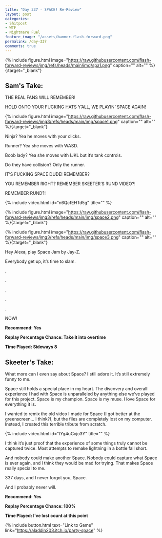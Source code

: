 ```yaml
---
title: "Day 337 - SPACE! Re-Review"
layout: post
categories:
- Shitpost
- WTF
- Nightmare Fuel
feature_image: "/assets/banner-flash-forward.png"
permalink: /day-337
comments: true
---
```


{% include figure.html image="https://raw.githubusercontent.com/flash-forward-reviews/img/refs/heads/main/img/spa1.png" caption="" alt="" %}{:target="_blank"}
 
## Sam's Take:

THE REAL FANS WILL REMEMBER!

HOLD ONTO YOUR FUCKING HATS Y’ALL, WE PLAYIN’ SPACE AGAIN!

{% include figure.html image="https://raw.githubusercontent.com/flash-forward-reviews/img3/refs/heads/main/img/space1.png" caption="" alt="" %}{:target="_blank"}

Ninja? Yea he moves with your clicks.

Runner? Yea she moves with WASD.

Boob lady? Yea she moves with IJKL but it’s tank controls.

Do they have collision? Only the runner.

IT’S FUCKING SPACE DUDE! REMEMBER?

YOU REMEMBER RIGHT? REMEMBER SKEETER’S RUND VIDEO?!

REMEMBER RUND?!

{% include video.html id="n6QcfEHTd5g" title="" %}

{% include figure.html image="https://raw.githubusercontent.com/flash-forward-reviews/img3/refs/heads/main/img/space2.png" caption="" alt="" %}{:target="_blank"}

{% include figure.html image="https://raw.githubusercontent.com/flash-forward-reviews/img3/refs/heads/main/img/space3.png" caption="" alt="" %}{:target="_blank"}

Hey Alexa, play Space Jam by Jay-Z.

Everybody get up, it’s time to slam.

.

.

.

.

.

NOW!

**Recommend: Yes**

**Replay Percentage Chance: Take it into overtime**

**Time Played: Sideways 8**

## Skeeter's Take:

What more can I even say about Space? I still adore it. It’s still extremely funny to me. 

Space still holds a special place in my heart. The discovery and overall experience I had with Space is unparalleled by anything else we’ve played for this project. Space is my champion. Space is my muse. I love Space for everything it is. 

I wanted to remix the old video I made for Space (I got better at the greenscreen… I think?), but the files are completely lost on my computer. Instead, I created this terrible tribute from scratch. 

{% include video.html id="tYg4uCxjo3Y" title="" %}

I think it’s just proof that the experience of some things truly cannot be captured twice. Most attempts to remake lightning in a bottle fall short. 

And nobody could make another Space. Nobody could capture what Space is ever again, and I think they would be mad for trying. That makes Space really special to me. 

337 days, and I never forgot you, Space. 

And I probably never will. 

**Recommend: Yes**

**Replay Percentage Chance: 100%**

**Time Played: I’ve lost count at this point**

{% include button.html text="Link to Game" link="https://aladdin203.itch.io/party-space" %}